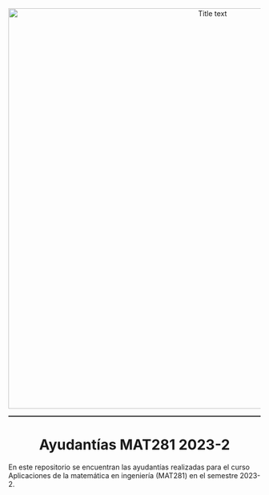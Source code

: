 <center><img src="https://matematica.usm.cl/wp-content/themes/dmatUSM/assets/img/logoDMAT2.png" title="Title text" width= 800 /></center>
<hr style="height:2px;border:none"/>
<h1 align='center'> Ayudantías MAT281 2023-2</h1>


En este repositorio se encuentran las ayudantías realizadas para el curso Aplicaciones de la matemática en ingeniería (MAT281) en el semestre 2023-2.
